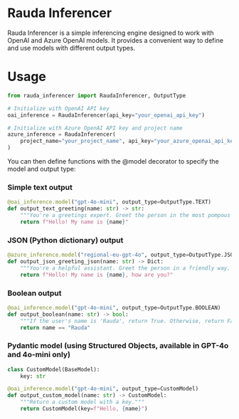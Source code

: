 # Rauda Inferencer

Rauda Inferencer is a simple inferencing engine designed to work with OpenAI and Azure OpenAI models. It provides a convenient way to define and use models with different output types.

# Usage

```python
from rauda_inferencer import RaudaInferencer, OutputType

# Initialize with OpenAI API key
oai_inference = RaudaInferencer(api_key="your_openai_api_key")

# Initialize with Azure OpenAI API key and project name
azure_inference = RaudaInferencer(
    project_name="your_project_name", api_key="your_azure_openai_api_key"
)
```
You can then define functions with the @model decorator to specify the model and output type:

### Simple text output
```python
@oai_inference.model("gpt-4o-mini", output_type=OutputType.TEXT)
def output_text_greeting(name: str) -> str:
    """You're a greetings expert. Greet the person in the most pompous way you know of."""
    return f"Hello! My name is {name}"
```

### JSON (Python dictionary) output
```python
@azure_inference.model("regional-eu-gpt-4o", output_type=OutputType.JSON_OBJECT)
def output_json_greeting_json(name: str) -> Dict:
    """You're a helpful assistant. Greet the person in a friendly way. Return the response in JSON"""
    return f"Hello! My name is {name}, how are you?"
```

### Boolean output
```python
@oai_inference.model("gpt-4o-mini", output_type=OutputType.BOOLEAN)
def output_boolean(name: str) -> bool:
    """If the user's name is 'Rauda', return True. Otherwise, return False."""
    return name == "Rauda"
```

### Pydantic model (using Structured Objects, available in GPT-4o and 4o-mini only)
```python
class CustomModel(BaseModel):
    key: str

@oai_inference.model("gpt-4o-mini", output_type=CustomModel)
def output_custom_model(name: str) -> CustomModel:
    """Return a custom model with a key."""
    return CustomModel(key=f"Hello, {name}")
```
